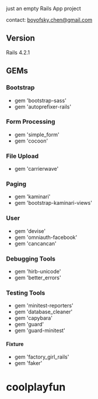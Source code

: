 just an empty Rails App project

contact: boyofsky.chen@gmail.com

## Version
Rails 4.2.1

## GEMs
### Bootstrap
* gem 'bootstrap-sass'
* gem 'autoprefixer-rails'

### Form Processing
* gem 'simple_form'
* gem 'cocoon'

### File Upload
* gem 'carrierwave'

### Paging
* gem 'kaminari'
* gem 'bootstrap-kaminari-views'

### User
* gem 'devise'
* gem 'omniauth-facebook'
* gem 'cancancan'

### Debugging Tools
* gem 'hirb-unicode'
* gem 'better_errors'

### Testing Tools
* gem 'minitest-reporters'
* gem 'database_cleaner'
* gem 'capybara'
* gem 'guard'
* gem 'guard-minitest'

#### Fixture
* gem 'factory_girl_rails'
* gem 'faker'

# coolplayfun

